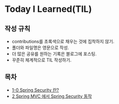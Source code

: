 # Today I Learned(TIL)

## 작성 규칙
- contributions를 초록색으로 채우는 것에 집착하지 않기.
- 폴더와 파일명은 영문으로 작성.
- 더 많은 공유를 원하는 기록은 블로그에 포스팅.
- 꾸준히 체계적으로 TIL 작성하기. 

## 목차
- [1-0 Spring Security 란?](https://github.com/YeongJae0114/TIL/blob/main/Spring-Security/spring-security_1-0.md)
- [2 Spring MVC 에서 Spring Security 동작](https://github.com/YeongJae0114/TIL/blob/main/Spring-Security/spring-security_2.md)


